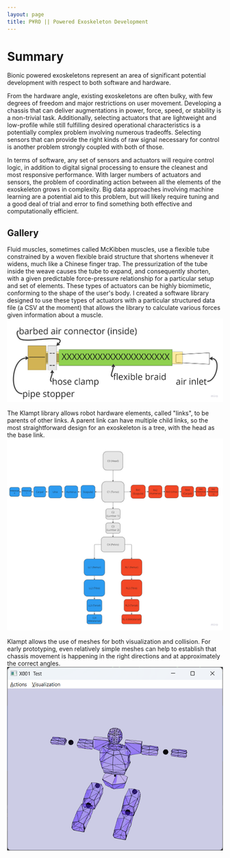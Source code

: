 ```yaml
---
layout: page
title: P¥RO || Powered Exoskeleton Development
---
```


Summary
=======

Bionic powered exoskeletons represent an area of significant potential development with respect to both software and
hardware. 

From the hardware angle, existing exoskeletons are often bulky, with few degrees of freedom and major 
restrictions on user movement. Developing a chassis that can deliver augmentations in power, force, speed, or stability 
is a non-trivial task. Additionally, selecting actuators that are lightweight and low-profile while still fulfilling
desired operational characteristics is a potentially complex problem involving numerous tradeoffs. Selecting sensors
that can provide the right kinds of raw signal necessary for control is another problem strongly coupled with both of those.

In terms of software, any set of sensors and actuators will require control logic, in addition to digital signal
processing to ensure the cleanest and most responsive performance. With larger numbers of actuators and sensors, the
problem of coordinating action between all the elements of the exoskeleton grows in complexity. Big data approaches
involving machine learning are a potential aid to this problem, but will likely require tuning and a good deal of trial 
and error to find something both effective and computationally efficient.

Gallery
-------

Fluid muscles, sometimes called McKibben muscles, use a flexible tube constrained by a woven flexible braid structure
that shortens whenever it widens, much like a Chinese finger trap. The pressurization of the tube inside the weave
causes the tube to expand, and consequently shorten, with a given predictable force-pressure relationship for a
particular setup and set of elements. These types of actuators can be highly biomimetic, conforming to the shape of the 
user's body. I created a software library designed to use these types of actuators with a particular structured data
file (a CSV at the moment) that allows the library to calculate various forces given information about a muscle.
![Diagram of a basic fluid muscle](mckibben.png)

The Klampt library allows robot hardware elements, called "links", to be parents of other links. A parent link can have
multiple child links, so the most straightforward design for an exoskeleton is a tree, with the head as the base link.
![Exoskeleton logical structure](X001_structure.png)

Klampt allows the use of meshes for both visualization and collision. For early prototyping, even relatively simple
meshes can help to establish that chassis movement is happening in the right directions and at approximately the correct
angles.
![Early chassis design](chassis.png)